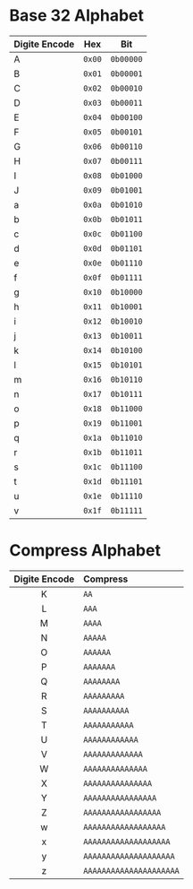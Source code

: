 # Base 32 Alphabet #

| Digite Encode | Hex | Bit |
| ------------- | --- | --- |
| A | `0x00` | `0b00000` |
| B | `0x01` | `0b00001` |
| C | `0x02` | `0b00010` |
| D | `0x03` | `0b00011` |
| E | `0x04` | `0b00100` |
| F | `0x05` | `0b00101` |
| G | `0x06` | `0b00110` |
| H | `0x07` | `0b00111` |
| I | `0x08` | `0b01000` |
| J | `0x09` | `0b01001` |
| a | `0x0a` | `0b01010` |
| b | `0x0b` | `0b01011` |
| c | `0x0c` | `0b01100` |
| d | `0x0d` | `0b01101` |
| e | `0x0e` | `0b01110` |
| f | `0x0f` | `0b01111` |
| g | `0x10` | `0b10000` |
| h | `0x11` | `0b10001` |
| i | `0x12` | `0b10010` |
| j | `0x13` | `0b10011` |
| k | `0x14` | `0b10100` |
| l | `0x15` | `0b10101` |
| m | `0x16` | `0b10110` |
| n | `0x17` | `0b10111` |
| o | `0x18` | `0b11000` |
| p | `0x19` | `0b11001` |
| q | `0x1a` | `0b11010` |
| r | `0x1b` | `0b11011` |
| s | `0x1c` | `0b11100` |
| t | `0x1d` | `0b11101` |
| u | `0x1e` | `0b11110` |
| v | `0x1f` | `0b11111` |

# Compress Alphabet #
| Digite Encode | Compress | 
| :-: | :------------------- |
| K | `AA` |
| L | `AAA` |
| M | `AAAA` |
| N | `AAAAA` |
| O | `AAAAAA` |
| P | `AAAAAAA` |
| Q | `AAAAAAAA` |
| R | `AAAAAAAAA` |
| S | `AAAAAAAAAA` |
| T | `AAAAAAAAAAA` |
| U | `AAAAAAAAAAAA` |
| V | `AAAAAAAAAAAAA` |
| W | `AAAAAAAAAAAAAA` |
| X | `AAAAAAAAAAAAAAA` |
| Y | `AAAAAAAAAAAAAAAA` |
| Z | `AAAAAAAAAAAAAAAAA` |
| w | `AAAAAAAAAAAAAAAAAA` |
| x | `AAAAAAAAAAAAAAAAAAA` |
| y | `AAAAAAAAAAAAAAAAAAAA` |
| z | `AAAAAAAAAAAAAAAAAAAAA` |
